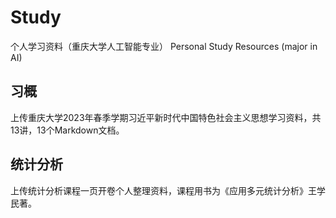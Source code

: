 # Study
个人学习资料（重庆大学人工智能专业） Personal Study Resources (major in AI)

## 习概
上传重庆大学2023年春季学期习近平新时代中国特色社会主义思想学习资料，共13讲，13个Markdown文档。

## 统计分析
上传统计分析课程一页开卷个人整理资料，课程用书为《应用多元统计分析》王学民著。
